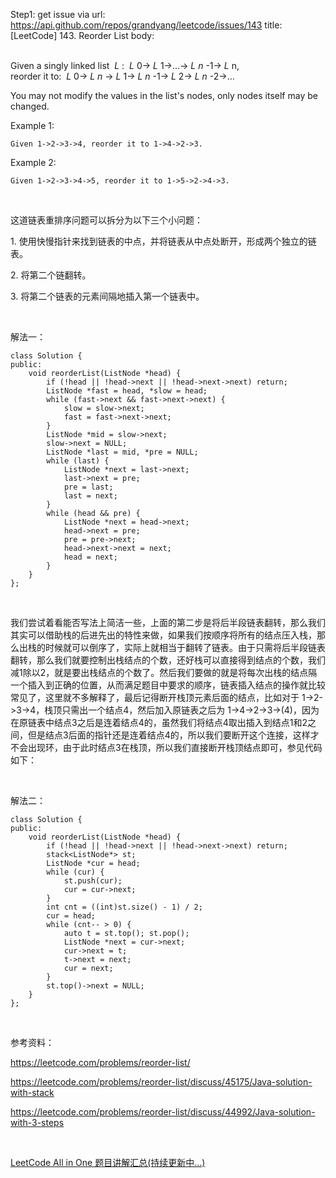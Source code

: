 Step1: get issue via url: https://api.github.com/repos/grandyang/leetcode/issues/143 
 title:[LeetCode] 143. Reorder List 
 body:  
  

Given a singly linked list  _L_ :  _L_ 0→ _L_ 1→…→ _L_ _n_ -1→ _L_ n,  
reorder it to:  _L_ 0→ _L_ _n_ → _L_ 1→ _L_ _n_ -1→ _L_ 2→ _L_ _n_ -2→…

You may not modify the values in the list's nodes, only nodes itself may be changed.

Example 1:
    
    
    Given 1->2->3->4, reorder it to 1->4->2->3.

Example 2:
    
    
    Given 1->2->3->4->5, reorder it to 1->5->2->4->3.

 

这道链表重排序问题可以拆分为以下三个小问题：

1\. 使用快慢指针来找到链表的中点，并将链表从中点处断开，形成两个独立的链表。

2\. 将第二个链翻转。

3\. 将第二个链表的元素间隔地插入第一个链表中。

 

解法一：
    
    
    class Solution {
    public:
        void reorderList(ListNode *head) {
            if (!head || !head->next || !head->next->next) return;
            ListNode *fast = head, *slow = head;
            while (fast->next && fast->next->next) {
                slow = slow->next;
                fast = fast->next->next;
            }
            ListNode *mid = slow->next;
            slow->next = NULL;
            ListNode *last = mid, *pre = NULL;
            while (last) {
                ListNode *next = last->next;
                last->next = pre;
                pre = last;
                last = next;
            }
            while (head && pre) {
                ListNode *next = head->next;
                head->next = pre;
                pre = pre->next;
                head->next->next = next;
                head = next;
            }
        }
    };

 

我们尝试着看能否写法上简洁一些，上面的第二步是将后半段链表翻转，那么我们其实可以借助栈的后进先出的特性来做，如果我们按顺序将所有的结点压入栈，那么出栈的时候就可以倒序了，实际上就相当于翻转了链表。由于只需将后半段链表翻转，那么我们就要控制出栈结点的个数，还好栈可以直接得到结点的个数，我们减1除以2，就是要出栈结点的个数了。然后我们要做的就是将每次出栈的结点隔一个插入到正确的位置，从而满足题目中要求的顺序，链表插入结点的操作就比较常见了，这里就不多解释了，最后记得断开栈顶元素后面的结点，比如对于 1->2->3->4，栈顶只需出一个结点4，然后加入原链表之后为 1->4->2->3->(4)，因为在原链表中结点3之后是连着结点4的，虽然我们将结点4取出插入到结点1和2之间，但是结点3后面的指针还是连着结点4的，所以我们要断开这个连接，这样才不会出现环，由于此时结点3在栈顶，所以我们直接断开栈顶结点即可，参见代码如下：

 

解法二：
    
    
    class Solution {
    public:
        void reorderList(ListNode *head) {
            if (!head || !head->next || !head->next->next) return;
            stack<ListNode*> st;
            ListNode *cur = head;
            while (cur) {
                st.push(cur);
                cur = cur->next;
            }
            int cnt = ((int)st.size() - 1) / 2;
            cur = head;
            while (cnt-- > 0) {
                auto t = st.top(); st.pop();
                ListNode *next = cur->next;
                cur->next = t;
                t->next = next;
                cur = next;
            }
            st.top()->next = NULL;
        }
    };

 

参考资料：

<https://leetcode.com/problems/reorder-list/>

<https://leetcode.com/problems/reorder-list/discuss/45175/Java-solution-with-stack>

<https://leetcode.com/problems/reorder-list/discuss/44992/Java-solution-with-3-steps>

 

[LeetCode All in One 题目讲解汇总(持续更新中...)](http://www.cnblogs.com/grandyang/p/4606334.html)
